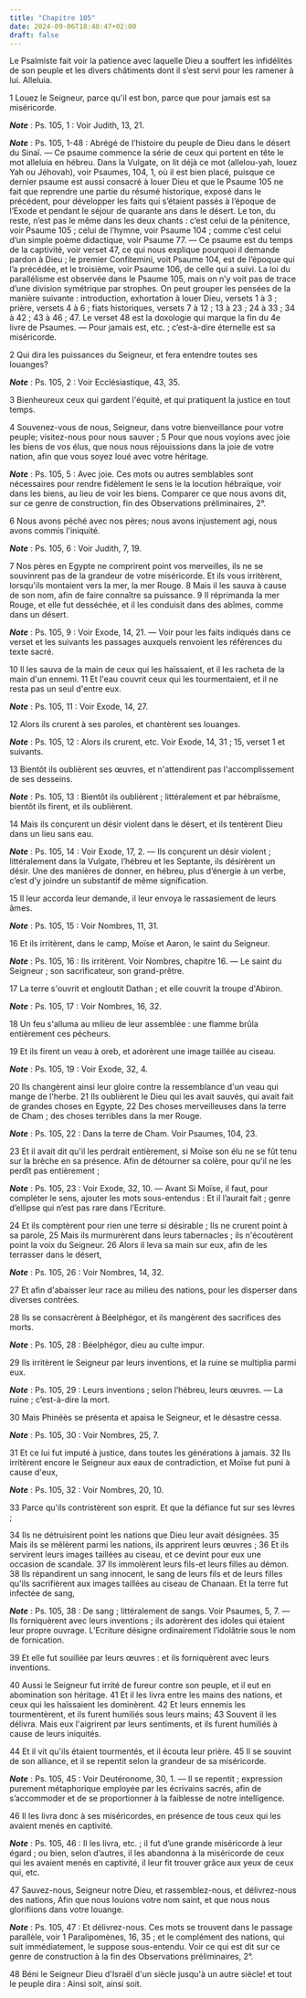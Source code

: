 ```yaml
---
title: "Chapitre 105"
date: 2024-09-06T18:40:47+02:00
draft: false
---
```



Le Psalmiste fait voir la patience avec laquelle Dieu a souffert les infidélités de son peuple et les divers châtiments dont il s’est servi pour les ramener à lui.
Alleluia.


1 Louez le Seigneur, parce qu'il est bon, parce que pour jamais est sa miséricorde.

***Note*** :  Ps. 105, 1 : Voir Judith, 13, 21.

***Note*** :  Ps. 105, 1-48 : Abrégé de l’histoire du peuple de Dieu dans le désert du Sinaï. ― Ce psaume commence la série de ceux qui portent en tête le mot alleluia en hébreu. Dans la Vulgate, on lit déjà ce mot (allelou-yah, louez Yah ou Jéhovah), voir Psaumes, 104, 1, où il est bien placé, puisque ce dernier psaume est aussi consacré à louer Dieu et que le Psaume 105 ne fait que reprendre une partie du résumé historique, exposé dans le précédent, pour développer les faits qui s’étaient passés à l’époque de l’Exode et pendant le séjour de quarante ans dans le désert. Le ton, du reste, n’est pas le même dans les deux chants : c’est celui de la pénitence, voir Psaume 105 ; celui de l’hymne, voir Psaume 104 ; comme c’est celui d’un simple poème didactique, voir Psaume 77. ― Ce psaume est du temps de la captivité, voir verset 47, ce qui nous explique pourquoi il demande pardon à Dieu ; le premier Confitemini, voit Psaume 104, est de l’époque qui l’a précédée, et le troisième, voir Psaume 106, de celle qui a suivi. La
loi du parallélisme est observée dans le Psaume 105, mais on n’y voit pas de trace d’une division symétrique par strophes. On peut grouper les pensées de la manière suivante : introduction, exhortation à louer Dieu, versets 1 à 3 ; prière, versets 4 à 6 ; fiats historiques, versets 7 à 12 ; 13 à 23 ; 24 à 33 ; 34 à 42 ; 43 à 46 ; 47. Le verset 48 est la doxologie qui marque la fin du 4e livre de Psaumes. ― Pour jamais est, etc. ; c’est-à-dire éternelle est sa miséricorde.


2 Qui dira les puissances du Seigneur, et fera entendre toutes ses louanges?

***Note*** :  Ps. 105, 2 : Voir Ecclésiastique, 43, 35.

3 Bienheureux ceux qui gardent l'équité, et qui pratiquent la justice en tout temps.


4 Souvenez-vous de nous, Seigneur, dans votre bienveillance pour votre peuple; visitez-nous pour nous sauver ; 5 Pour que nous voyions avec joie les biens de vos élus, que nous nous réjouissions dans la joie de votre nation, afin que vous soyez loué avec votre héritage.

***Note*** :  Ps. 105, 5 : Avec joie. Ces mots ou autres semblables sont nécessaires pour rendre fidèlement le sens le la locution hébraïque, voir dans les biens, au lieu de voir les biens. Comparer ce que nous avons dit, sur ce genre de construction, fin des Observations préliminaires, 2°.


6 Nous avons péché avec nos pères; nous avons injustement agi, nous avons commis l'iniquité.

***Note*** :  Ps. 105, 6 : Voir Judith, 7, 19.


7 Nos pères en Egypte ne comprirent point vos merveilles, ils ne se souvinrent pas de la grandeur de votre miséricorde. Et ils vous irritèrent, lorsqu'ils montaient vers la mer, la mer Rouge. 8 Mais il les sauva à cause de son nom, afin de faire connaître sa puissance. 9 Il réprimanda la mer Rouge, et elle fut desséchée, et il les conduisit dans des abîmes, comme dans un désert.

***Note*** :  Ps. 105, 9 : Voir Exode, 14, 21. ― Voir pour les faits indiqués dans ce verset et les suivants les passages auxquels renvoient les références du texte sacré.

10 Il les sauva de la main de ceux qui les haïssaient, et il les racheta de la main d'un ennemi. 11 Et l'eau couvrit ceux qui les tourmentaient, et il ne resta pas un seul d'entre eux.

***Note*** :  Ps. 105, 11 : Voir Exode, 14, 27.

12 Alors ils crurent à ses paroles, et chantèrent ses louanges.

***Note*** :  Ps. 105, 12 : Alors ils crurent, etc. Voir Exode, 14, 31 ; 15, verset 1 et suivants.


13 Bientôt ils oublièrent ses œuvres, et n'attendirent pas l'accomplissement de ses desseins.

***Note*** :  Ps. 105, 13 : Bientôt ils oublièrent ; littéralement et par hébraïsme, bientôt ils firent, et ils oublièrent.

14 Mais ils conçurent un désir violent dans le désert, et ils tentèrent Dieu dans un lieu sans eau.

***Note*** :  Ps. 105, 14 : Voir Exode, 17, 2. ― Ils conçurent un désir violent ; littéralement dans la Vulgate, l’hébreu et les Septante, ils désirèrent un désir. Une des manières de donner, en hébreu, plus d’énergie à un verbe, c’est d’y joindre un substantif de même signification.

15 Il leur accorda leur demande, il leur envoya le rassasiement de leurs âmes.

***Note*** :  Ps. 105, 15 : Voir Nombres, 11, 31.


16 Et ils irritèrent, dans le camp, Moïse et Aaron, le saint du Seigneur.

***Note*** :  Ps. 105, 16 : Ils irritèrent. Voir Nombres, chapitre 16. ― Le saint du Seigneur ; son sacrificateur, son grand-prêtre.

17 La terre s'ouvrit et engloutit Dathan ; et elle couvrit la troupe d'Abiron.

***Note*** :  Ps. 105, 17 : Voir Nombres, 16, 32.

18 Un feu s'alluma au milieu de leur assemblée : une flamme brûla entièrement ces pécheurs.


19 Et ils firent un veau à oreb, et adorèrent une image taillée au ciseau.

***Note*** :  Ps. 105, 19 : Voir Exode, 32, 4.

20 Ils changèrent ainsi leur gloire contre la ressemblance d'un veau qui mange de l'herbe. 21 Ils oublièrent le Dieu qui les avait sauvés, qui avait fait de grandes choses en Egypte, 22 Des choses merveilleuses dans la terre de Cham ; des choses terribles dans la mer Rouge.

***Note*** :  Ps. 105, 22 : Dans la terre de Cham. Voir Psaumes, 104, 23.

23 Et il avait dit qu'il les perdrait entièrement, si Moïse son élu ne se fût tenu sur la brèche en sa présence. Afin de détourner sa colère, pour qu'il ne les perdît pas entièrement ;

***Note*** :  Ps. 105, 23 : Voir Exode, 32, 10. ― Avant Si Moïse, il faut, pour compléter le sens, ajouter les mots sous-entendus : Et il l’aurait fait ; genre d’ellipse qui n’est pas rare dans l’Ecriture.


24 Et ils comptèrent pour rien une terre si désirable ; Ils ne crurent point à sa parole, 25 Mais ils murmurèrent dans leurs tabernacles ; ils n'écoutèrent point la voix du Seigneur. 26 Alors il leva sa main sur eux, afin de les terrasser dans le désert,

***Note*** :  Ps. 105, 26 : Voir Nombres, 14, 32.

27 Et afin d'abaisser leur race au milieu des nations, pour les disperser dans diverses contrées.


28 Ils se consacrèrent à Béelphégor, et ils mangèrent des sacrifices des morts.

***Note*** :  Ps. 105, 28 : Béelphégor, dieu au culte impur.

29 Ils irritèrent le Seigneur par leurs inventions, et la ruine se multiplia parmi eux.

***Note*** :  Ps. 105, 29 : Leurs inventions ; selon l’hébreu, leurs œuvres. ― La ruine ; c’est-à-dire la mort.

30 Mais Phinéès se présenta et apaisa le Seigneur, et le désastre cessa.

***Note*** :  Ps. 105, 30 : Voir Nombres, 25, 7.

31 Et ce lui fut imputé à justice, dans toutes les générations à jamais. 32 Ils irritèrent encore le Seigneur aux eaux de contradiction, et Moïse fut puni à cause d'eux,

***Note*** :  Ps. 105, 32 : Voir Nombres, 20, 10.

33 Parce qu'ils contristèrent son esprit. Et que la défiance fut sur ses lèvres ;


34 Ils ne détruisirent point les nations que Dieu leur avait désignées. 35 Mais ils se mêlèrent parmi les nations, ils apprirent leurs œuvres ; 36 Et ils servirent leurs images taillées au ciseau, et ce devint pour eux une occasion de scandale. 37 Ils immolèrent leurs fils-et leurs filles au démon. 38 Ils répandirent un sang innocent, le sang de leurs fils et de leurs filles qu'ils sacrifièrent aux images taillées au ciseau de Chanaan. Et la terre fut infectée de sang,

***Note*** :  Ps. 105, 38 : De sang ; littéralement de sangs. Voir Psaumes, 5, 7. ― Ils forniquèrent avec leurs inventions ; ils adorèrent des idoles qui étaient leur propre ouvrage. L’Ecriture désigne ordinairement l’idolâtrie sous le nom de fornication.

39 Et elle fut souillée par leurs œuvres : et ils forniquèrent avec leurs inventions.


40 Aussi le Seigneur fut irrité de fureur contre son peuple, et il eut en abomination son héritage. 41 Et il les livra entre les mains des nations, et ceux qui les haïssaient les dominèrent. 42 Et leurs ennemis les tourmentèrent, et ils furent humiliés sous leurs mains; 43 Souvent il les délivra. Mais eux l'aigrirent par leurs sentiments, et ils furent humiliés à cause de leurs iniquités.


44 Et il vit qu'ils étaient tourmentés, et il écouta leur prière. 45 Il se souvint de son alliance, et il se repentit selon la grandeur de sa miséricorde.

***Note*** :  Ps. 105, 45 : Voir Deutéronome, 30, 1. ― Il se repentit ; expression purement métaphorique employée par les écrivains sacrés, afin de s’accommoder et de se proportionner à la faiblesse de notre intelligence.

46 Il les livra donc à ses miséricordes, en présence de tous ceux qui les avaient menés en captivité.

***Note*** :  Ps. 105, 46 : Il les livra, etc. ; il fut d’une grande miséricorde à leur égard ; ou bien, selon d’autres, il les abandonna à la miséricorde de ceux qui les avaient menés en captivité, il leur fit trouver grâce aux yeux de ceux qui, etc.


47 Sauvez-nous, Seigneur notre Dieu, et rassemblez-nous, et délivrez-nous des nations, Afin que nous louions votre nom saint, et que nous nous glorifiions dans votre louange.

***Note*** :  Ps. 105, 47 : Et délivrez-nous. Ces mots se trouvent dans le passage parallèle, voir 1 Paralipomènes, 16, 35 ; et le complément des nations, qui suit immédiatement, le suppose sous-entendu. Voir ce qui est dit sur ce genre de construction à la fin des Observations préliminaires, 2°.


48 Béni le Seigneur Dieu d'Israël d'un siècle jusqu'à un autre siècle! et tout le peuple dira : Ainsi soit, ainsi soit.

